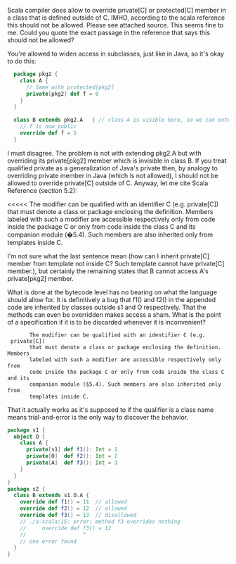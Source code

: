 Scala compiler does allow to override private[C] or protected[C] member in a class that is defined outside of C. IMHO, according to the scala reference this should not be allowed. Please see attached source.
This seems fine to me. Could you quote the exact passage in the reference that says this should not be allowed?

You're allowed to widen access in subclasses, just like in Java, so it's okay to do this:

```scala
  package pkg2 {
    class A {
      // Same with protected[pkg2]
      private[pkg2] def f = 0      
    }
  }
  
  class B extends pkg2.A   { // class A is visible here, so we can extend it and override its non-final members
    // f is now public
    override def f = 1
  }
```
I must disagree. The problem is not with extending pkg2.A but with overriding its private[pkg2] member which is invisible in class B. If you treat qualified private as a generalization of Java's private then, by analogy to overriding private member in Java (which is not allowed), I should not be allowed to override private[C] outside of C. Anyway, let me cite Scala Reference (section 5.2):

<<<<<
The modifier can be qualified with an identifier C (e.g. private[C]) that must
denote a class or package enclosing the definition. Members labeled with
such a modifier are accessible respectively only from code inside the package
C or only from code inside the class C and its companion module (�5.4).
Such members are also inherited only from templates inside C.
>>>>>

I'm not sure what the last sentence mean (how can I inherit private[C] member from template not inside C? Such template cannot have private[C] member.), but certainly the remaining states that B cannot access A's private[pkg2] member.


What is done at the bytecode level has no bearing on what the language should allow for. It is definitively a bug that f1() and f2() in the appended code are inherited by classes outside s1 and O respectively. That the methods can even be overridden makes access a sham. What is the point of a specification if it is to be discarded whenever it is inconvenient? 
```
       The modifier can be qualified with an identifier C (e.g.  private[C])
       that must denote a class or package enclosing the definition. Members
       labeled with such a modifier are accessible respectively only from
       code inside the package C or only from code inside the class C and its
       companion module (§5.4). Such members are also inherited only from
       templates inside C.
```
That it actually works as it's supposed to if the qualifier is a class name means trial-and-error is the only way to discover the behavior.

```scala
package s1 {
  object O {
    class A {
      private[s1] def f1(): Int = 1
      private[O]  def f2(): Int = 2
      private[A]  def f3(): Int = 3
    }
  }
}
package s2 {
  class B extends s1.O.A {
    override def f1() = 11  // allowed
    override def f2() = 12  // allowed
    override def f3() = 13  // disallowed
    // ./a.scala:15: error: method f3 overrides nothing
    //     override def f3() = 12
    //                  ^
    // one error found
  }
}
```

